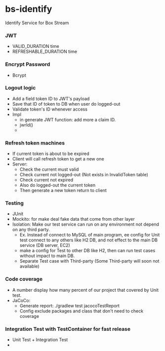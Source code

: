 # bs-identify
Identify Service for Box Stream


### JWT
- VALID_DURATION time
- REFRESHABLE_DURATION time


### Encrypt Password
- Bcrypt


### Logout logic
- Add a field token ID to JWT's payload
- Save that ID of token to DB when user do logged-out
- Validate token's ID whenever access
- Impl
  - in generate JWT function: add more a claim ID.
  - jwrId()
  - 

### Refresh token machines
- If current token is about to be expired
- Client will call refresh token to get a new one
- Server:
  - Check the current must valid
  - Check current not logged-out (Not exists in InvalidToken table)
  - Check current not expired
  - Also do logged-out the current token
  - Then generate a new token return to client

    
### Testing
  - JUnit
  - Mockito: for make deal fake data that come from other layer
  - Isolation: Make our test service can run on any environment not depend on any third party.
    - Ex. Instead of connect to MySQL of main program, ee config for Unit test connect to any others like H2 DB, and not effect to the main DB service (DB server, EC2)
    - make a config for Test to other DB like H2, then can run test cases without impact to main DB.
    - Separate Test case with Third-party (Some Third-party will soon not available)
    
### Code coverage
- A number display how many percent of our project that covered by Unit test.
- JaCoCo:
    - Generate report: 
        ./gradlew test jacocoTestReport
    - Config exclude packages and class that don't need to check coverage

### Integration Test with TestContainer for fast release
- Unit Test + Integration Test
- 
